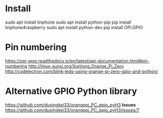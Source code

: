 # Install
sudo apt install linphone
sudo apt install python-pip
pip install linphone4raspberry
sudo apt install python-dev
pip install OPi.GPIO

# Pin numbering
https://opi-gpio.readthedocs.io/en/latest/api-documentation.html#pin-numbering
http://linux-sunxi.org/Xunlong_Orange_Pi_Zero
http://codelectron.com/blink-leds-using-orange-pi-zero-gpio-and-python/


# Alternative GPIO Python library
https://github.com/duxingkei33/orangepi_PC_gpio_pyH3
**Issues**
https://github.com/duxingkei33/orangepi_PC_gpio_pyH3/issues/7
